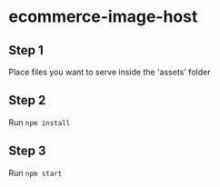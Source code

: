 # ecommerce-image-host

## Step 1

Place files you want to serve inside the 'assets' folder

## Step 2

Run `npm install`

## Step 3

Run `npm start`

